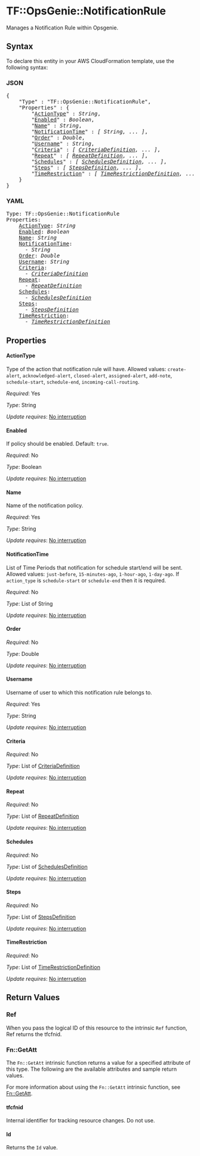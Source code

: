 # TF::OpsGenie::NotificationRule

Manages a Notification Rule within Opsgenie.

## Syntax

To declare this entity in your AWS CloudFormation template, use the following syntax:

### JSON

<pre>
{
    "Type" : "TF::OpsGenie::NotificationRule",
    "Properties" : {
        "<a href="#actiontype" title="ActionType">ActionType</a>" : <i>String</i>,
        "<a href="#enabled" title="Enabled">Enabled</a>" : <i>Boolean</i>,
        "<a href="#name" title="Name">Name</a>" : <i>String</i>,
        "<a href="#notificationtime" title="NotificationTime">NotificationTime</a>" : <i>[ String, ... ]</i>,
        "<a href="#order" title="Order">Order</a>" : <i>Double</i>,
        "<a href="#username" title="Username">Username</a>" : <i>String</i>,
        "<a href="#criteria" title="Criteria">Criteria</a>" : <i>[ <a href="criteriadefinition.md">CriteriaDefinition</a>, ... ]</i>,
        "<a href="#repeat" title="Repeat">Repeat</a>" : <i>[ <a href="repeatdefinition.md">RepeatDefinition</a>, ... ]</i>,
        "<a href="#schedules" title="Schedules">Schedules</a>" : <i>[ <a href="schedulesdefinition.md">SchedulesDefinition</a>, ... ]</i>,
        "<a href="#steps" title="Steps">Steps</a>" : <i>[ <a href="stepsdefinition.md">StepsDefinition</a>, ... ]</i>,
        "<a href="#timerestriction" title="TimeRestriction">TimeRestriction</a>" : <i>[ <a href="timerestrictiondefinition.md">TimeRestrictionDefinition</a>, ... ]</i>
    }
}
</pre>

### YAML

<pre>
Type: TF::OpsGenie::NotificationRule
Properties:
    <a href="#actiontype" title="ActionType">ActionType</a>: <i>String</i>
    <a href="#enabled" title="Enabled">Enabled</a>: <i>Boolean</i>
    <a href="#name" title="Name">Name</a>: <i>String</i>
    <a href="#notificationtime" title="NotificationTime">NotificationTime</a>: <i>
      - String</i>
    <a href="#order" title="Order">Order</a>: <i>Double</i>
    <a href="#username" title="Username">Username</a>: <i>String</i>
    <a href="#criteria" title="Criteria">Criteria</a>: <i>
      - <a href="criteriadefinition.md">CriteriaDefinition</a></i>
    <a href="#repeat" title="Repeat">Repeat</a>: <i>
      - <a href="repeatdefinition.md">RepeatDefinition</a></i>
    <a href="#schedules" title="Schedules">Schedules</a>: <i>
      - <a href="schedulesdefinition.md">SchedulesDefinition</a></i>
    <a href="#steps" title="Steps">Steps</a>: <i>
      - <a href="stepsdefinition.md">StepsDefinition</a></i>
    <a href="#timerestriction" title="TimeRestriction">TimeRestriction</a>: <i>
      - <a href="timerestrictiondefinition.md">TimeRestrictionDefinition</a></i>
</pre>

## Properties

#### ActionType

Type of the action that notification rule will have. Allowed values: `create-alert`, `acknowledged-alert`, `closed-alert`, `assigned-alert`, `add-note`, `schedule-start`, `schedule-end`, `incoming-call-routing`.

_Required_: Yes

_Type_: String

_Update requires_: [No interruption](https://docs.aws.amazon.com/AWSCloudFormation/latest/UserGuide/using-cfn-updating-stacks-update-behaviors.html#update-no-interrupt)

#### Enabled

If policy should be enabled. Default: `true`.

_Required_: No

_Type_: Boolean

_Update requires_: [No interruption](https://docs.aws.amazon.com/AWSCloudFormation/latest/UserGuide/using-cfn-updating-stacks-update-behaviors.html#update-no-interrupt)

#### Name

Name of the notification policy.

_Required_: Yes

_Type_: String

_Update requires_: [No interruption](https://docs.aws.amazon.com/AWSCloudFormation/latest/UserGuide/using-cfn-updating-stacks-update-behaviors.html#update-no-interrupt)

#### NotificationTime

List of Time Periods that notification for schedule start/end will be sent. Allowed values: `just-before`, `15-minutes-ago`, `1-hour-ago`, `1-day-ago`. If `action_type` is `schedule-start` or `schedule-end` then it is required.

_Required_: No

_Type_: List of String

_Update requires_: [No interruption](https://docs.aws.amazon.com/AWSCloudFormation/latest/UserGuide/using-cfn-updating-stacks-update-behaviors.html#update-no-interrupt)

#### Order

_Required_: No

_Type_: Double

_Update requires_: [No interruption](https://docs.aws.amazon.com/AWSCloudFormation/latest/UserGuide/using-cfn-updating-stacks-update-behaviors.html#update-no-interrupt)

#### Username

Username of user to which this notification rule belongs to.

_Required_: Yes

_Type_: String

_Update requires_: [No interruption](https://docs.aws.amazon.com/AWSCloudFormation/latest/UserGuide/using-cfn-updating-stacks-update-behaviors.html#update-no-interrupt)

#### Criteria

_Required_: No

_Type_: List of <a href="criteriadefinition.md">CriteriaDefinition</a>

_Update requires_: [No interruption](https://docs.aws.amazon.com/AWSCloudFormation/latest/UserGuide/using-cfn-updating-stacks-update-behaviors.html#update-no-interrupt)

#### Repeat

_Required_: No

_Type_: List of <a href="repeatdefinition.md">RepeatDefinition</a>

_Update requires_: [No interruption](https://docs.aws.amazon.com/AWSCloudFormation/latest/UserGuide/using-cfn-updating-stacks-update-behaviors.html#update-no-interrupt)

#### Schedules

_Required_: No

_Type_: List of <a href="schedulesdefinition.md">SchedulesDefinition</a>

_Update requires_: [No interruption](https://docs.aws.amazon.com/AWSCloudFormation/latest/UserGuide/using-cfn-updating-stacks-update-behaviors.html#update-no-interrupt)

#### Steps

_Required_: No

_Type_: List of <a href="stepsdefinition.md">StepsDefinition</a>

_Update requires_: [No interruption](https://docs.aws.amazon.com/AWSCloudFormation/latest/UserGuide/using-cfn-updating-stacks-update-behaviors.html#update-no-interrupt)

#### TimeRestriction

_Required_: No

_Type_: List of <a href="timerestrictiondefinition.md">TimeRestrictionDefinition</a>

_Update requires_: [No interruption](https://docs.aws.amazon.com/AWSCloudFormation/latest/UserGuide/using-cfn-updating-stacks-update-behaviors.html#update-no-interrupt)

## Return Values

### Ref

When you pass the logical ID of this resource to the intrinsic `Ref` function, Ref returns the tfcfnid.

### Fn::GetAtt

The `Fn::GetAtt` intrinsic function returns a value for a specified attribute of this type. The following are the available attributes and sample return values.

For more information about using the `Fn::GetAtt` intrinsic function, see [Fn::GetAtt](https://docs.aws.amazon.com/AWSCloudFormation/latest/UserGuide/intrinsic-function-reference-getatt.html).

#### tfcfnid

Internal identifier for tracking resource changes. Do not use.

#### Id

Returns the <code>Id</code> value.


